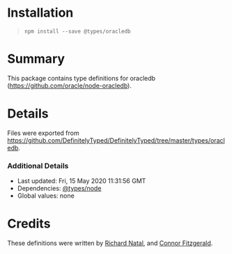 # Installation
> `npm install --save @types/oracledb`

# Summary
This package contains type definitions for oracledb (https://github.com/oracle/node-oracledb).

# Details
Files were exported from https://github.com/DefinitelyTyped/DefinitelyTyped/tree/master/types/oracledb.

### Additional Details
 * Last updated: Fri, 15 May 2020 11:31:56 GMT
 * Dependencies: [@types/node](https://npmjs.com/package/@types/node)
 * Global values: none

# Credits
These definitions were written by [Richard Natal](https://github.com/Bigous), and [Connor Fitzgerald](https://github.com/connorjayfitzgerald).

